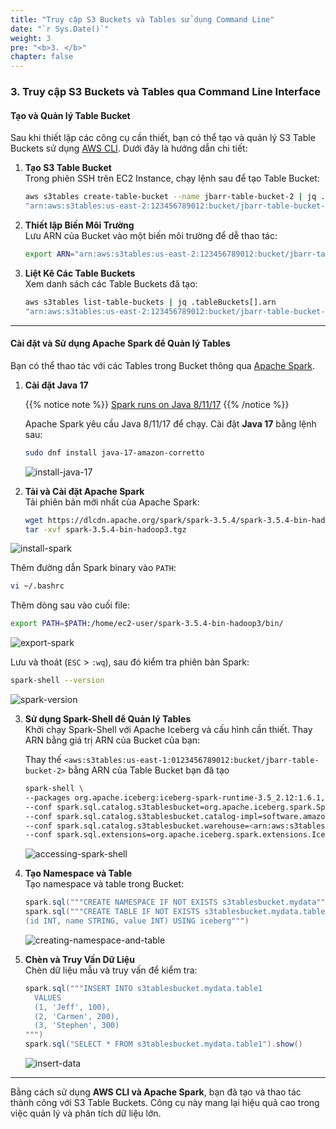 ```yaml
---
title: "Truy cập S3 Buckets và Tables sử dụng Command Line"
date: "`r Sys.Date()`"
weight: 3
pre: "<b>3. </b>"
chapter: false
---
```


### 3. Truy cập S3 Buckets và Tables qua Command Line Interface

#### Tạo và Quản lý Table Bucket

Sau khi thiết lập các công cụ cần thiết, bạn có thể tạo và quản lý S3 Table Buckets sử dụng [AWS CLI](https://aws.amazon.com/cli/). Dưới đây là hướng dẫn chi tiết:

1. **Tạo S3 Table Bucket**  
   Trong phiên SSH trên EC2 Instance, chạy lệnh sau để tạo Table Bucket:

   ```bash
   aws s3tables create-table-bucket --name jbarr-table-bucket-2 | jq .arn
   "arn:aws:s3tables:us-east-2:123456789012:bucket/jbarr-table-bucket-2"
   ```

2. **Thiết lập Biến Môi Trường**  
   Lưu ARN của Bucket vào một biến môi trường để dễ thao tác:

   ```bash
   export ARN="arn:aws:s3tables:us-east-2:123456789012:bucket/jbarr-table-bucket-2"
   ```

3. **Liệt Kê Các Table Buckets**  
   Xem danh sách các Table Buckets đã tạo:

   ```bash
   aws s3tables list-table-buckets | jq .tableBuckets[].arn
   "arn:aws:s3tables:us-east-2:123456789012:bucket/jbarr-table-bucket-2"
   ```

---

#### Cài đặt và Sử dụng Apache Spark để Quản lý Tables

Bạn có thể thao tác với các Tables trong Bucket thông qua [Apache Spark](https://spark.apache.org/).

1. **Cài đặt Java 17**  

   {{% notice note %}}
   [Spark runs on Java 8/11/17](https://spark.apache.org/docs/latest/#:~:text=Spark%20runs%20on%20Java%208/11/17)
   {{% /notice %}}

   Apache Spark yêu cầu Java 8/11/17 để chạy. Cài đặt **Java 17** bằng lệnh sau:

   ```bash
   sudo dnf install java-17-amazon-corretto
   ```

   ![install-java-17](/images/3-accessing-buckets-and-tables-via-command-line/image-2.png)

2. **Tải và Cài đặt Apache Spark**  
   Tải phiên bản mới nhất của Apache Spark:

   ```bash
   wget https://dlcdn.apache.org/spark/spark-3.5.4/spark-3.5.4-bin-hadoop3.tgz
   tar -xvf spark-3.5.4-bin-hadoop3.tgz
   ```

![install-spark](/images/3-accessing-buckets-and-tables-via-command-line/image-3.png)

Thêm đường dẫn Spark binary vào `PATH`:

```bash
vi ~/.bashrc
```

Thêm dòng sau vào cuối file:

```bash
export PATH=$PATH:/home/ec2-user/spark-3.5.4-bin-hadoop3/bin/
```

![export-spark](/images/3-accessing-buckets-and-tables-via-command-line/image-4.png)

Lưu và thoát (`ESC` > `:wq`), sau đó kiểm tra phiên bản Spark:

```bash
spark-shell --version
```

![spark-version](/images/3-accessing-buckets-and-tables-via-command-line/image-5.png)

3. **Sử dụng Spark-Shell để Quản lý Tables**  
    Khởi chạy Spark-Shell với Apache Iceberg và cấu hình cần thiết. Thay ARN bằng giá trị ARN của Bucket của bạn:

   Thay thế `<aws:s3tables:us-east-1:0123456789012:bucket/jbarr-table-bucket-2>` bằng ARN của Table Bucket bạn đã tạo

   ```bash
   spark-shell \
   --packages org.apache.iceberg:iceberg-spark-runtime-3.5_2.12:1.6.1,software.amazon.s3tables:s3-tables-catalog-for-iceberg-runtime:0.1.3,software.amazon.awssdk:s3:2.20.42,software.amazon.awssdk:sts:2.20.42,software.amazon.awssdk:kms:2.20.42,software.amazon.awssdk:glue:2.20.42,software.amazon.awssdk:dynamodb:2.20.42  \
   --conf spark.sql.catalog.s3tablesbucket=org.apache.iceberg.spark.SparkCatalog \
   --conf spark.sql.catalog.s3tablesbucket.catalog-impl=software.amazon.s3tables.iceberg.S3TablesCatalog \
   --conf spark.sql.catalog.s3tablesbucket.warehouse=<arn:aws:s3tables:us-east-1:123456789012:bucket/jbarr-table-bucket-2> \
   --conf spark.sql.extensions=org.apache.iceberg.spark.extensions.IcebergSparkSessionExtensions
   ```

   ![accessing-spark-shell](/images/3-accessing-buckets-and-tables-via-command-line/image-6.png)

4. **Tạo Namespace và Table**  
   Tạo namespace và table trong Bucket:

   ```scala
   spark.sql("""CREATE NAMESPACE IF NOT EXISTS s3tablesbucket.mydata""")
   spark.sql("""CREATE TABLE IF NOT EXISTS s3tablesbucket.mydata.table1
   (id INT, name STRING, value INT) USING iceberg""")
   ```

   ![creating-namespace-and-table](/images/3-accessing-buckets-and-tables-via-command-line/image-7.png)

5. **Chèn và Truy Vấn Dữ Liệu**  
   Chèn dữ liệu mẫu và truy vấn để kiểm tra:

   ```scala
   spark.sql("""INSERT INTO s3tablesbucket.mydata.table1
     VALUES
     (1, 'Jeff', 100),
     (2, 'Carmen', 200),
     (3, 'Stephen', 300)
   """)
   spark.sql("SELECT * FROM s3tablesbucket.mydata.table1").show()
   ```

   ![insert-data](/images/3-accessing-buckets-and-tables-via-command-line/image-8.png)

---

Bằng cách sử dụng **AWS CLI và Apache Spark**, bạn đã tạo và thao tác thành công với S3 Table Buckets. Công cụ này mang lại hiệu quả cao trong việc quản lý và phân tích dữ liệu lớn.
